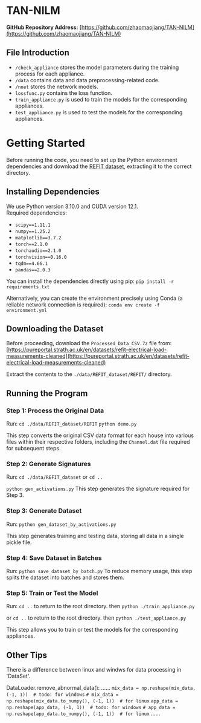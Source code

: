
# TAN-NILM
**GitHub Repository Address:** [https://github.com/zhaomaojiang/TAN-NILM](https://github.com/zhaomaojiang/TAN-NILM)

## File Introduction
-   `/check_appliance` stores the model parameters during the training process for each appliance.
-   `/data` contains data and data preprocessing-related code.
-   `/nnet` stores the network models.
-   `lossfunc.py` contains the loss function.
-   `train_appliance.py` is used to train the models for the corresponding appliances.
-   `test_appliance.py` is used to test the models for the corresponding appliances.

# Getting Started
Before running the code, you need to set up the Python environment dependencies and download the [REFIT dataset](https://pureportal.strath.ac.uk/en/datasets/refit-electrical-load-measurements-cleaned), extracting it to the correct directory.

## Installing Dependencies
We use Python version 3.10.0 and CUDA version 12.1.  
Required dependencies:
-   `scipy==1.11.1`
-   `numpy==1.25.2`
-   `matplotlib==3.7.2`
-   `torch==2.1.0`
-   `torchaudio==2.1.0`
-   `torchvision==0.16.0`
-   `tqdm==4.66.1`
-   `pandas==2.0.3`

You can install the dependencies directly using pip:
`pip install -r requirements.txt` 

Alternatively, you can create the environment precisely using Conda (a reliable network connection is required):
`conda env create -f environment.yml` 

## Downloading the Dataset
Before proceeding, download the `Processed_Data_CSV.7z` file from:  
[https://pureportal.strath.ac.uk/en/datasets/refit-electrical-load-measurements-cleaned](https://pureportal.strath.ac.uk/en/datasets/refit-electrical-load-measurements-cleaned)

Extract the contents to the `./data/REFIT_dataset/REFIT/` directory.

## Running the Program

### Step 1: Process the Original Data
Run:
`cd ./data/REFIT_dataset/REFIT`
`python demo.py` 

This step converts the original CSV data format for each house into various files within their respective folders, including the `Channel.dat` file required for subsequent steps.

### Step 2: Generate Signatures
Run:
`cd ./data/REFIT_dataset`  or `cd ..`

`python gen_activations.py` 
This step generates the signature required for Step 3.

### Step 3: Generate Dataset
Run:
`python gen_dataset_by_activations.py` 

This step generates training and testing data, storing all data in a single pickle file.

### Step 4: Save Dataset in Batches

Run:
`python save_dataset_by_batch.py` 
To reduce memory usage, this step splits the dataset into batches and stores them.

### Step 5: Train or Test the Model

Run:
`cd ..` to return to the root directory.
then
`python ./train_appliance.py` 

or
`cd ..` to return to the root directory.
then
`python ./test_appliance.py` 

This step allows you to train or test the models for the corresponding appliances.

## Other Tips
There is a difference between linux and windws for data processing in 'DataSet'.  

DataLoader.remove_abnormal_data():
……
        `mix_data = np.reshape(mix_data, (-1, 1))  # todo: for windows`
        `# mix_data = np.reshape(mix_data.to_numpy(), (-1, 1))  # for linux`
        `app_data = np.reshape(app_data, (-1, 1))  # todo: for windows`
        `# app_data = np.reshape(app_data.to_numpy(), (-1, 1))  # for linux`
……

